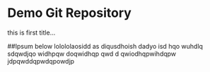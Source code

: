 # Demo Git Repository

this is first title...

##Ipsum below
lolololaosidd as diqusdhoish dadyo isd hqo wuhdlq sdqwdjqo widhpqw doqwidhqp qwd
d qwiodhqpwihdqpw jdpqwddqpwdqpowdjp